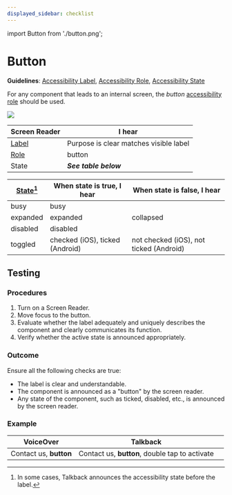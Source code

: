 ```yaml
---
displayed_sidebar: checklist
---
```


import Button from './button.png';

# Button

**Guidelines**: [Accessibility Label](/guidelines/accessibility-label), [Accessibility Role](/guidelines/accessibility-role), [Accessibility State](/guidelines/accessibility-state)

For any component that leads to an internal screen, the _button_ [accessibility role](/guidelines/accessibility-role) should be used.

<img src={Button} className="zoom-me" />

| Screen Reader                            | I hear                                 |
| ---------------------------------------- | -------------------------------------- |
| [Label](/guidelines/accessibility-label) | Purpose is clear matches visible label |
| [Role](/guidelines/accessibility-role)   | button                                 |
| State                                    | _**See table below**_                  |

| [State[^1]](/guidelines/accessibility-states) | When state is true, I hear      | When state is false, I hear             |
| --------------------------------------------- | ------------------------------- | --------------------------------------- |
| busy                                          | busy                            |                                         |
| expanded                                      | expanded                        | collapsed                               |
| disabled                                      | disabled                        |                                         |
| toggled                                       | checked (iOS), ticked (Android) | not checked (iOS), not ticked (Android) |

## Testing

### Procedures

1. Turn on a Screen Reader.
1. Move focus to the button.
1. Evaluate whether the label adequately and uniquely describes the component and clearly communicates its function.
1. Verify whether the active state is announced appropriately.

### Outcome

Ensure all the following checks are true:

- The label is clear and understandable.
- The component is announced as a "button" by the screen reader.
- Any state of the component, such as ticked, disabled, etc., is announced by the screen reader.

### Example

| VoiceOver                                      | Talkback                                       |          |
| ---------------------------------------------- | ---------------------------------------------- | -------- |
| Contact us, **button** | Contact us, **button**, double tap to activate | <Good /> |

[^1]: In some cases, Talkback announces the accessibility state before the label.
